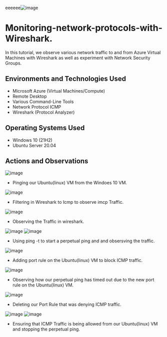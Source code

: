 eeeeee![image](https://github.com/user-attachments/assets/0b8a4496-fed1-4cb0-b303-7980c2b3b1ea)


# Monitoring-network-protocols-with-Wireshark.
In this tutorial, we observe various network traffic to and from Azure Virtual Machines with Wireshark as well as experiment with Network Security Groups. <br />




<h2>Environments and Technologies Used</h2>

- Microsoft Azure (Virtual Machines/Compute)
- Remote Desktop
- Various Command-Line Tools
- Network Protocol ICMP
- Wireshark (Protocol Analyzer)

<h2>Operating Systems Used </h2>

- Windows 10 (21H2)
- Ubuntu Server 20.04


<h2>Actions and Observations</h2>

![image](https://github.com/user-attachments/assets/5a60790b-b54f-49bb-a34e-857066fdd660)

- Pinging our Ubuntu(linux) VM from the Windoes 10 VM.

![image](https://github.com/user-attachments/assets/fa44cd77-b72c-46e4-8235-a18f5b47b2b4)

- Filtering in Wireshark to Icmp to observe imcp Traffic.

![image](https://github.com/user-attachments/assets/658da4a9-fad2-4413-a38e-b58927bfb385)

- Observing the Traffic in wireshark.

![image](https://github.com/user-attachments/assets/3e8ef4f8-d54a-4ee7-8cfc-15da80da733a) ![image](https://github.com/user-attachments/assets/4ee7fd5b-16f5-4c26-b972-79750f86e92b)

- Using ping -t to start a perpetual ping  and and obsersving the traffic.

![image](https://github.com/user-attachments/assets/5d6882fc-e6d6-4343-82cb-616640958bea)

- Adding port rule on the Ubuntu(linux) VM to block ICMP traffic.

![image](https://github.com/user-attachments/assets/9eb0b03c-3884-4e0c-8dfd-15c78690748f)

- Observing how our perpetual ping has timed out due to the new port rule on the Ubuntu(linux) VM.

![image](https://github.com/user-attachments/assets/3eadc146-2eb2-4af9-b10a-e2b38153a622)

- Deleting our Port Rule that was denying ICMP traffic.

![image](https://github.com/user-attachments/assets/e15a7b1b-c943-4f0b-9d73-28fce6b6e2ef) ![image](https://github.com/user-attachments/assets/21a36add-7f83-4dca-a2f0-368d493f7bca)


- Ensuring that ICMP Traffic is being allowed from our Ubuntu(linux) VM and stopping the perpetual ping. 
